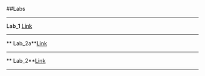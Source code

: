 ##Labs

***
**Lab_1** [Link](https://github.com/Normalstrafe/lab1/tree/master/Lab_1)
***
** Lab_2a**[Link](https://github.com/Normalstrafe/lab1/tree/master/Lab_2a)
***
** Lab_2**[Link](https://github.com/Normalstrafe/lab1/tree/master/Lab_2)
***
